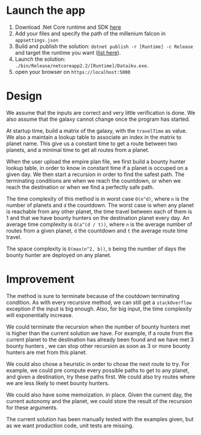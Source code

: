 # Launch the app

1. Download .Net Core runtime and SDK [here](https://dotnet.microsoft.com/download)
2. Add your files and specify the path of the millenium falcon in `appsettings.json`
3. Build and publish the solution: `dotnet publish -r [Runtime] -c Release`  and target the runtime you want ([list here](https://github.com/dotnet/docs/blob/master/docs/core/rid-catalog.md)).
4. Launch the solution: `./bin/Release/netcoreapp2.2/[Runtime]/Dataiku.exe`.
5. open your  browser on `https://localhost:5000`

# Design
 
We assume that the inputs are correct and very little verification is done. We also assume that the galaxy cannot change once the program has started. 

At startup time, build a matrix of the galaxy, with the `travelTime` as value. We also a maintain a lookup table to associate an index in the matrix to planet name. This give us a constant time to get a route between two planets, and a minimal time to get all routes from a planet. 

When the user upload the empire plan file, we first build a bounty hunter lookup table, in order to know in constant time if a planet is occuped on a given day. We then start a recursion in order to find the safest path. The terminating conditions are when we reach the countdown, or when  we reach the destination or when we find a perfectly safe path. 

The time complexity of this method is in worst case `O(n^d)`, where `n` is the number of planets and `d` the countdown. The worst case is when any planet is reachable from any other planet, the time travel between each of them is 1 and that we have bounty hunters on the destination planet every day. An average time complexity is `O(a^(d / t))`, where `n` is the average number of routes from a given planet, `d` the countdown and `t` the average route time travel.   

The space complexity is `O(max(n^2, b))`, `b` being the number of days the bounty hunter are deployed on any planet. 


# Improvement

The method is sure to terminate because of the coutdown terminating condition. As with every recursive method, we can still get a `stackOverflow` exception if the input is big enough. Also, for big input, the time complexity will exponentially increase. 

We could terminate the recursion when the number of bounty hunters met is higher than the current solution we have. For example, if a route from the current planet to the destination has already been found and we have met 3 bounty hunters , we can stop other recursion as soon as 3 or more bounty hunters are met from this planet.

We could also chose a heuristic in order to chose the next route to try. For example, we could pre compute every possible paths to get to any planet, and given a destination, try these paths first. We could also try routes where we are less likely to meet bounty hunters. 

We could also have some memoization. in place. Given the current day, the current autonomy and the planet, we could store the result of the recursion for these arguments.

The current solution has been manually tested with the examples given, but as we want production code, unit tests are missing.    
